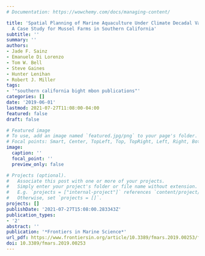 ```yaml
---
# Documentation: https://wowchemy.com/docs/managing-content/

title: 'Spatial Planning of Marine Aquaculture Under Climate Decadal Variability:
  A Case Study for Mussel Farms in Southern California'
subtitle: ''
summary: ''
authors:
- Jade F. Sainz
- Emanuele Di Lorenzo
- Tom W. Bell
- Steve Gaines
- Hunter Lenihan
- Robert J. Miller
tags:
- '"southern california bight mbon publications"'
categories: []
date: '2019-06-01'
lastmod: 2021-07-27T11:08:00-04:00
featured: false
draft: false

# Featured image
# To use, add an image named `featured.jpg/png` to your page's folder.
# Focal points: Smart, Center, TopLeft, Top, TopRight, Left, Right, BottomLeft, Bottom, BottomRight.
image:
  caption: ''
  focal_point: ''
  preview_only: false

# Projects (optional).
#   Associate this post with one or more of your projects.
#   Simply enter your project's folder or file name without extension.
#   E.g. `projects = ["internal-project"]` references `content/project/deep-learning/index.md`.
#   Otherwise, set `projects = []`.
projects: []
publishDate: '2021-07-27T15:08:00.283343Z'
publication_types:
- '2'
abstract: ''
publication: '*Frontiers in Marine Science*'
url_pdf: https://www.frontiersin.org/article/10.3389/fmars.2019.00253/full
doi: 10.3389/fmars.2019.00253
---
```


